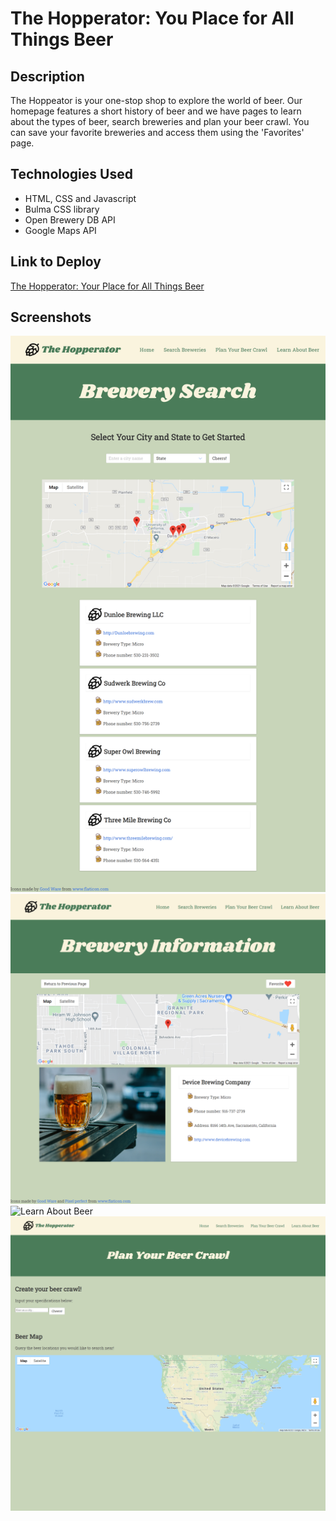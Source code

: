 # The Hopperator: You Place for All Things Beer

## Description

The Hoppeator is your one-stop shop to explore the world of beer. Our homepage features a short history of beer and we have pages to learn about the types of beer, search breweries and plan your beer crawl. You can save your favorite breweries and access them using the 'Favorites' page.

## Technologies Used

* HTML, CSS and Javascript
* Bulma CSS library
* Open Brewery DB API
* Google Maps API

## Link to Deploy

[The Hopperator: Your Place for All Things Beer](https://fransandoval093.github.io/Hopperator/)

## Screenshots

![Brewery Search](./Images/brew-search-screenshot.jpg)
![Brewery Information](./Images/screenshot-brewery-information.png)
![Learn About Beer](./Images/screenshot-learn-about-beer.png)
![Beer Map](./Images/beer-map-screenshot.jpg)